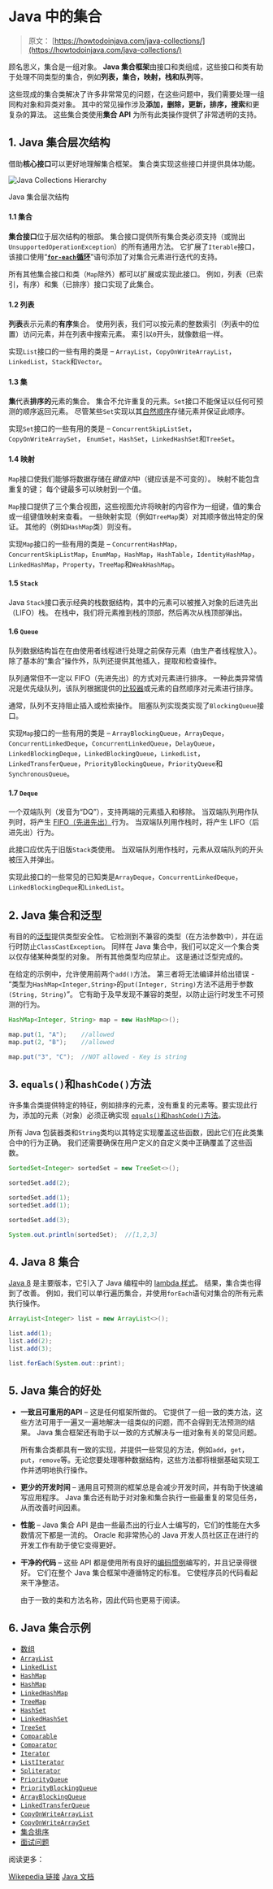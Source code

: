 # Java 中的集合

> 原文： [https://howtodoinjava.com/java-collections/](https://howtodoinjava.com/java-collections/)

顾名思义，集合是一组对象。 **Java 集合框架**由接口和类组成，这些接口和类有助于处理不同类型的集合，例如**列表，集合，映射，栈和队列**等。

这些现成的集合类解决了许多非常常见的问题，在这些问题中，我们需要处理一组同构对象和异类对象。 其中的常见操作涉及**添加，删除，更新，排序，搜索**和更复杂的算法。 这些集合类使用**集合 API** 为所有此类操作提供了非常透明的支持。

## 1\. Java 集合层次结构

借助**核心接口**可以更好地理解集合框架。 集合类实现这些接口并提供具体功能。

![Java Collections Hierarchy](img/347b74a5f16525a754f66a2e6a215ef8.png)

Java 集合层次结构

#### 1.1 集合

**集合接口**位于层次结构的根部。 集合接口提供所有集合类必须支持（或抛出`UnsupportedOperationException`）的所有通用方法。 它扩展了`Iterable`接口，该接口使用“[**`for-each`循环**](https://howtodoinjava.com/java/basics/enhanced-for-each-loop-in-java/)”语句添加了对集合元素进行迭代的支持。

所有其他集合接口和类（`Map`除外）都可以扩展或实现此接口。 例如，列表（已索引，有序）和集（已排序）接口实现了此集合。

#### 1.2 列表

**列表**表示元素的**有序**集合。 使用列表，我们可以按元素的整数索引（列表中的位置）访问元素，并在列表中搜索元素。 索引以`0`开头，就像数组一样。

实现`List`接口的一些有用的类是 – `ArrayList`，`CopyOnWriteArrayList`， `LinkedList`，`Stack`和`Vector`。

#### 1.3 集

**集**代表**排序的**元素的集合。 集合不允许重复的元素。`Set`接口不能保证以任何可预测的顺序返回元素。 尽管某些`Set`实现以其[自然顺序](https://howtodoinjava.com/java/collections/java-comparable-interface/)存储元素并保证此顺序。

实现`Set`接口的一些有用的类是 – `ConcurrentSkipListSet`， `CopyOnWriteArraySet`， `EnumSet`，`HashSet`，`LinkedHashSet`和`TreeSet`。

#### 1.4 映射

`Map`接口使我们能够将数据存储在*键值对*中（键应该是不可变的）。 映射不能包含重复的键； 每个键最多可以映射到一个值。

`Map`接口提供了三个集合视图，这些视图允许将映射的内容作为一组键，值的集合或一组键值映射来查看。 一些映射实现（例如`TreeMap`类）对其顺序做出特定的保证。 其他的（例如`HashMap`类）则没有。

实现`Map`接口的一些有用的类是 – `ConcurrentHashMap`，`ConcurrentSkipListMap`，`EnumMap`，`HashMap`，`HashTable`，`IdentityHashMap`，`LinkedHashMap`，`Property`，`TreeMap`和`WeakHashMap`。

#### 1.5 `Stack`

Java `Stack`接口表示经典的栈数据结构，其中的元素可以被推入对象的后进先出（LIFO）栈。 在栈中，我们将元素推到栈的顶部，然后再次从栈顶部弹出。

#### 1.6 `Queue`

队列数据结构旨在在由使用者线程进行处理之前保存元素（由生产者线程放入）。 除了基本的“集合”操作外，队列还提供其他插入，提取和检查操作。

队列通常但不一定以 FIFO（先进先出）的方式对元素进行排序。 一种此类异常情况是优先级队列，该队列根据提供的[比较器](https://howtodoinjava.com/java/collections/java-comparator/)或元素的自然顺序对元素进行排序。

通常，队列不支持阻止插入或检索操作。 阻塞队列实现类实现了`BlockingQueue`接口。

实现`Map`接口的一些有用的类是 – `ArrayBlockingQueue`，`ArrayDeque`，`ConcurrentLinkedDeque`，`ConcurrentLinkedQueue`，`DelayQueue`，`LinkedBlockingDeque`，`LinkedBlockingQueue`，`LinkedList`，`LinkedTransferQueue`，`PriorityBlockingQueue`，`PriorityQueue`和`SynchronousQueue`。

#### 1.7 `Deque`

一个双端队列（发音为“DQ”），支持两端的元素插入和移除。 当双端队列用作队列时，将产生 [FIFO（先进先出）](https://en.wikipedia.org/wiki/FIFO_(computing_and_electronics))行为。 当双端队列用作栈时，将产生 LIFO（后进先出）行为。

此接口应优先于旧版`Stack`类使用。 当双端队列用作栈时，元素从双端队列的开头被压入并弹出。

实现此接口的一些常见的已知类是`ArrayDeque`，`ConcurrentLinkedDeque`，`LinkedBlockingDeque`和`LinkedList`。

## 2\. Java 集合和泛型

有目的的[泛型](https://howtodoinjava.com/java/generics/complete-java-generics-tutorial/)提供类型安全性。 它检测到不兼容的类型（在方法参数中），并在运行时防止`ClassCastException`。 同样在 Java 集合中，我们可以定义一个集合类以仅存储某种类型的对象。 所有其他类型均应禁止。 这是通过泛型完成的。

在给定的示例中，允许使用前两个`add()`方法。 第三者将无法编译并给出错误 - “类型为`HashMap<Integer,String>`的`put(Integer, String)`方法不适用于参数`(String, String)`”。 它有助于及早发现不兼容的类型，以防止运行时发生不可预测的行为。

```java
HashMap<Integer, String> map = new HashMap<>();

map.put(1, "A");	//allowed
map.put(2, "B");	//allowed

map.put("3", "C");	//NOT allowed - Key is string

```

## 3\. `equals()`和`hashCode()`方法

许多集合类提供特定的特征，例如排序的元素，没有重复的元素等。要实现此行为，添加的元素（对象）必须正确实现 [`equals()`和`hashCode()`方法](https://howtodoinjava.com/java/basics/java-hashcode-equals-methods/)。

所有 Java 包装器类和`String`类均以其特定实现覆盖这些函数，因此它们在此类集合中的行为正确。 我们还需要确保在用户定义的自定义类中正确覆盖了这些函数。

```java
SortedSet<Integer> sortedSet = new TreeSet<>();

sortedSet.add(2);

sortedSet.add(1);
sortedSet.add(1);

sortedSet.add(3);

System.out.println(sortedSet); 	//[1,2,3]

```

## 4\. Java 8 集合

[Java 8](https://howtodoinjava.com/java-8-tutorial/) 是主要版本，它引入了 Java 编程中的 [lambda 样式](https://howtodoinjava.com/java8/complete-lambda-expressions-tutorial-in-java/)。 结果，集合类也得到了改善。 例如，我们可以单行遍历集合，并使用`forEach`语句对集合的所有元素执行操作。

```java
ArrayList<Integer> list = new ArrayList<>();

list.add(1);
list.add(2);
list.add(3);

list.forEach(System.out::print);

```

## 5\. Java 集合的好处

*   **一致且可重用的API** – 这是任何框架所做的。 它提供了一组一致的类方法，这些方法可用于一遍又一遍地解决一组类似的问题，而不会得到无法预测的结果。 Java 集合框架还有助于以一致的方式解决与一组对象有关的常见问题。

    所有集合类都具有一致的实现，并提供一些常见的方法，例如`add`，`get`，`put`，`remove`等。无论您要处理哪种数据结构，这些方法都将根据基础实现工作并透明地执行操作。

*   **更少的开发时间** – 通用且可预测的框架总是会减少开发时间，并有助于快速编写应用程序。 Java 集合还有助于对对象和集合执行一些最重复的常见任务，从而改善时间因素。
*   **性能** – Java 集合 API 是由一些最杰出的行业人士编写的，它们的性能在大多数情况下都是一流的。 Oracle 和非常热心的 Java 开发人员社区正在进行的开发工作有助于使它变得更好。
*   **干净的代码** – 这些 API 都是使用所有良好的[编码惯例](https://howtodoinjava.com/java-best-practices/)编写的，并且记录得很好。 它们在整个 Java 集合框架中遵循特定的标准。 它使程序员的代码看起来干净整洁。

    由于一致的类和方法名称，因此代码也更易于阅读。

## 6\. Java 集合示例

*   [数组](https://howtodoinjava.com/java-array/)
*   [`ArrayList`](https://howtodoinjava.com/java-arraylist/)
*   [`LinkedList`](https://howtodoinjava.com/java/collections/java-linkedlist-class/)
*   [`HashMap`](https://howtodoinjava.com/java-hashmap/)
*   [`HashMap`](https://howtodoinjava.com/java/collections/hashtable-class/)
*   [`LinkedHashMap`](https://howtodoinjava.com/java/collections/linkedhashmap/)
*   [`TreeMap`](https://howtodoinjava.com/java/collections/treemap-class/)
*   [`HashSet`](https://howtodoinjava.com/java/collections/java-hashset/)
*   [`LinkedHashSet`](https://howtodoinjava.com/java/collections/java-linkedhashset/)
*   [`TreeSet`](https://howtodoinjava.com/java/collections/java-treeset-class/)
*   [`Comparable`](https://howtodoinjava.com/java/collections/java-comparable-interface/)
*   [`Comparator`](https://howtodoinjava.com/java/collections/java-comparator/)
*   [`Iterator`](https://howtodoinjava.com/java/collections/java-iterator/)
*   [`ListIterator`](https://howtodoinjava.com/java/collections/java-listiterator/)
*   [`Spliterator`](https://howtodoinjava.com/java/collections/java-spliterator/)
*   [`PriorityQueue`](https://howtodoinjava.com/java/collections/java-priorityqueue/)
*   [`PriorityBlockingQueue`](https://howtodoinjava.com/java/collections/java-priorityblockingqueue/)
*   [`ArrayBlockingQueue`](https://howtodoinjava.com/java/collections/java-arrayblockingqueue/)
*   [`LinkedTransferQueue`](https://howtodoinjava.com/java/collections/transferqueue-linkedtransferqueue/)
*   [`CopyOnWriteArrayList`](https://howtodoinjava.com/java/collections/java-copyonwritearraylist/)
*   [`CopyOnWriteArraySet`](https://howtodoinjava.com/java/collections/java-copyonwritearrayset/)
*   [集合排序](https://howtodoinjava.com/java-sorting-guide/)
*   [面试问题](https://howtodoinjava.com/interview-questions/useful-java-collection-interview-questions/)

阅读更多：

[Wikepedia 链接](https://en.wikipedia.org/wiki/Java_collections_framework)
[Java 文档](https://docs.oracle.com/javase/tutorial/collections/index.html)